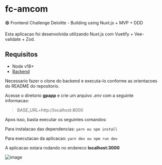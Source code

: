 # fc-amcom
🟢 Frontend Challenge Deloitte - Building using Nuxt.js + MVP + DDD

Esta aplicacao foi desenvolvida utilizando Nuxt.js com Vuetify + Vee-validate + Zod.

## Requisitos
- Node v18+
- [Backend](https://github.com/devguerreiro/bc-deloitte)

Necessario fazer o clone do backend e executa-lo conforme as orientacoes do README do repositorio.

Acesse o diretorio **gpapp** e crie um arquivo *.env* com a seguinte informacao:

> BASE_URL=http://localhost:8000

Apos isso, basta executar os seguintes comandos:

Para instalacao das dependencias:
`yarn ou npm install`

Para executacao da aplicacao:
`yarn dev ou npm run dev`

A aplicacao estara rodando no endereco **localhost:3000**

![image](https://github.com/devguerreiro/fc-deloitte/assets/50927696/c22eac4e-c12d-4c75-b3ee-d14435dfe705)
